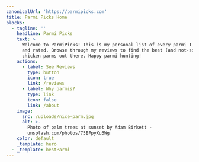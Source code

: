 ```yaml
---
canonicalUrl: 'https://parmipicks.com'
title: Parmi Picks Home
blocks:
  - tagline: ''
    headline: Parmi Picks
    text: >
      Welcome to ParmiPicks! This is my personal list of every parmi I've tried
      and rated. Browse through my reviews to find the best (and not-so-best)
      chicken parms out there. Happy parmi hunting!
    actions:
      - label: See Reviews
        type: button
        icon: true
        link: /reviews
      - label: Why parmis?
        type: link
        icon: false
        link: /about
    image:
      src: /uploads/nice-parm.jpg
      alt: >-
        Photo of palm trees at sunset by Adam Birkett -
        unsplash.com/photos/75EFpyXu3Wg
    color: default
    _template: hero
  - _template: bestParmi
---
```


